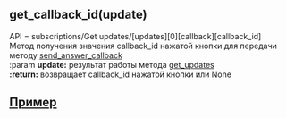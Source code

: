 ## get_callback_id(update)
API = subscriptions/Get updates/[updates][0][callback][callback_id]  
Метод получения значения callback_id нажатой кнопки для передачи методу [send_answer_callback](send_answer_callback.md)  
:param **update:** результат работы метода [get_updates](get_updates.md)  
**:return:** возвращает callback_id нажатой кнопки или None  
## [Пример](https://github.com/registriren/botapitamtam/blob/master/doc/send_answer_callback.md#пример)
